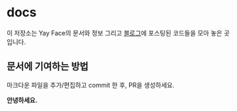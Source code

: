 # docs
이 저장소는 Yay Face의 문서와 정보 그리고 [블로그](https://medium.com/yayface)에 포스팅된 코드들을 모아 놓은 곳입니다.

## 문서에 기여하는 방법
마크다운 파일을 추가/편집하고 commit 한 후, PR을 생성하세요.

**안녕하세요.**

